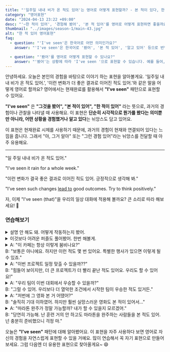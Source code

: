 ```yaml
---
title: "'일주일 내내 비가 온 적도 있어'는 영어로 어떻게 표현할까? - 본 적이 있다, 한 적이 있다"
category: "영어표현"
date: "2024-04-13 23:22 +09:00"
desc: "'~한 적이 있어', '경험해 봤어', '본 적 있어'를 영어로 어떻게 표현하면 좋을까요? '눈이 허리까지 온 적이 있어', '실수가 오히려 기회가 된 적이 있어' 등을 영어로 표현하는 법을 배워봅시다."
thumbnail: "../images/season-1/main-43.jpg"
alt: "한 적 있어 영어표현"
faq:
  - question: "'I've seen'은 한국어로 어떤 의미인가요?"
    answer: "'I've seen'은 한국어로 '봤어', '본 적 있어', '알고 있어' 등으로 번역될 수 있습니다. 과거의 경험이나 관찰을 현재와 연결하여 표현할 때 사용합니다."

  - question: "'봤어'를 영어로 어떻게 표현할 수 있나요?"
    answer: "'봤어'는 상황에 따라 'I've seen '으로 표현할 수 있습니다. 예를 들어, '그 영화 봤어'는 'I've seen that movie'로 말할 수 있습니다."
---
```


안녕하세요. 오늘은 본인의 경험을 바탕으로 이야기 하는 표현을 알아볼게요. '일주일 내내 비가 온 적도 있어.', '이런 변화가 더 좋은 결과로 이어진 적도 있어.'와 같은 말을 어떻게 영어로 할까요? 영어에서는 현재완료를 활용해서 **"I've seen"** 패턴으로 표현할 수 있어요.

**"I've seen"** 은 **"그것을 봤어", "본 적이 있어", "한 적이 있어"** 라는 뜻으로, 과거의 경험이나 관찰을 나타낼 때 사용해요. 이 표현은 **단순히 시각적으로 뭔가를 봤다는 의미뿐만 아니라, 어떤 상황을 경험했거나 알고 있다**는 뉘앙스도 담고 있어요.

이 표현은 현재완료 시제를 사용하기 때문에, 과거의 경험이 현재와 연결되어 있다는 느낌을 줍니다. 그래서 "아, 그거 알아" 또는 "그런 경험 있어"라는 뉘앙스를 전달할 때 아주 유용해요.

---

"일 주일 내내 비가 온 적도 있어."

"I've seen it rain for a whole week."

"이런 변화가 결국 좋은 결과로 이어진 적도 있어. 긍정적으로 생각해 봐."

"I’ve seen such changes <a href="/blog/vocab-1/004.lead-to/">lead to</a> good outcomes. Try to think positively."

자, 이제 "I've seen (that)"을 우리의 일상 대화에 적용해 볼까요? 큰 소리로 따라 해보세요! 🎉

### 연습해보기

<details>
<summary>설명 안 해도 돼. 어떻게 작동하는지 봤어.</summary>
<span>You don't need to explain. I've seen how it works.</span>
</details>

<details>
<summary>이것보다 어려운 퍼즐도 풀어봤어. 한번 해볼게.</summary>
<span>I've seen harder puzzles than this. Let me <a href="/blog/in-english/give-it-a-shot">give it a shot.</a></span>
</details>

<details>
  <summary>A: "이 카페는 항상 이렇게 붐비나요?"<br>B: "보통은 아니에요. 하지만 이런 적도 몇 번 있어요. 특별한 행사가 있으면 이렇게 될 수 있죠."</summary>
<span>A: "Is this cafe always this crowded?"<br>B: "Not usually, but I’ve seen a few days like this. It can get like this when there’s a special event."</span>
</details>

<details>
  <summary>A: "이번 프로젝트 일정 맞출 수 있을까??"<br>B: "힘들어 보이지만, 더 큰 프로젝트가 더 빨리 끝난 적도 있어요. 우리도 할 수 있어요!"</summary>
<span>A: "Do you think we can meet the deadline for this project?"<br>B: "It looks tough, but I’ve seen bigger projects completed in shorter periods. We can do it too!"</span>
</details>

<details>
  <summary>A: "우리 팀이 이번 대회에서 우승할 수 있을까?"<br>B: "그럴 수 있어. 우리보다 더 열악한 조건에서 시작한 팀이 우승한 적도 있거든."</summary>
<span>A: "Do you think our team can win the tournament?"<br>B: "They can. I’ve seen teams start under worse conditions and win."</span>
</details>

<details>
  <summary>A: "저번에 그 영화 본 거 어땠어?"<br>B: "솔직히 기대 이하였어. 하지만 훨씬 실망스러운 영화도 본 적이 있어서..."</summary>
<span>A: "How was that movie we saw last time?"<br>B: "Honestly, it was below expectations. But I’ve seen much worse. so..."</span>
</details>

<details>
<summary>A: "마라톤 완주가 정말 가능할까? 내가 할 수 있을지 모르겠어."<br>B: "당연히 가능해. 난 훈련 거의 안 하고도 마라톤을 완주하는 사람들을 본 적도 있어. 넌 충분히 준비했으니 걱정 마."</summary>
<span>A: "Is finishing a marathon really possible? I’m not sure if I can do it."<br>B: "Of course, it’s possible. I’ve seen people complete marathons with hardly any training. You’re well-prepared, so don’t worry."</span>
</details>

오늘은 **"I've seen"** 패턴에 대해 알아봤어요. 이 표현을 자주 사용하다 보면 영어로 자신의 경험을 자연스럽게 표현할 수 있을 거예요. 많이 연습해서 꼭 자기 표현으로 만들어보세요. 그럼 다음엔 더 유용한 표현으로 찾아올게요~ 😄
